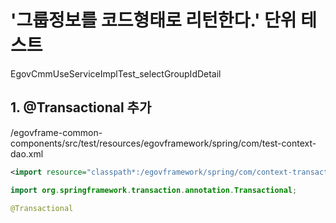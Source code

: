 # '그룹정보를 코드형태로 리턴한다.' 단위 테스트

EgovCmmUseServiceImplTest_selectGroupIdDetail

## 1. @Transactional 추가
/egovframe-common-components/src/test/resources/egovframework/spring/com/test-context-dao.xml
```xml
<import resource="classpath*:/egovframework/spring/com/context-transaction.xml" />
```

```java
import org.springframework.transaction.annotation.Transactional;

@Transactional
```
